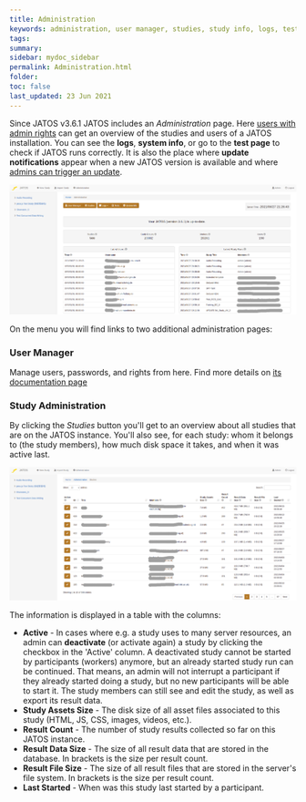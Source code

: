 ```yaml
---
title: Administration
keywords: administration, user manager, studies, study info, logs, tests, system info, update, latest users, latests study runs, studies
tags:
summary:
sidebar: mydoc_sidebar
permalink: Administration.html
folder:
toc: false
last_updated: 23 Jun 2021
---
```


Since JATOS v3.6.1 JATOS includes an _Administration_ page. Here [users with admin rights](/User-Manager.html) can get an overview of the studies and users of a JATOS installation. You can see the **logs**, **system info**, or go to the **test page** to check if JATOS runs correctly. It is also the place where **update notifications** appear when a new JATOS version is available and where [admins can trigger an update](/Update-JATOS.html#automatic-updates).

![Administration screenshot](images/Screenshot_Administration1.png)

On the menu you will find links to two additional administration pages: 

### User Manager

Manage users, passwords, and rights from here. Find more details on [its documentation page](/User-Manager.html)


### Study Administration

By clicking the _Studies_ button you'll get to an overview about all studies that are on the JATOS instance. You'll also see, for each study: whom it belongs to (the study members), how much disk space it takes, and when it was active last.

![Studies Administration](images/Screenshot_Study_Admin1.png)

The information is displayed in a table with the columns:

* **Active** - In cases where e.g. a study uses to many server resources, an admin can **deactivate** (or activate again) a study by clicking the checkbox in the 'Active' column. A deactivated study cannot be started by participants (workers) anymore, but an already started study run can be continued. That means, an admin will not interrupt a participant if they already started doing a study, but no new participants will be able to start it. The study members can still see and edit the study, as well as export its result data. 
* **Study Assets Size** - The disk size of all asset files associated to this study (HTML, JS, CSS, images, videos, etc.).
* **Result Count** - The number of study results collected so far on this JATOS instance.
* **Result Data Size** - The size of all result data that are stored in the database. In brackets is the size per result count.
* **Result File Size** - The size of all result files that are stored in the server's file system. In brackets is the size per result count.
* **Last Started** - When was this study last started by a participant.
